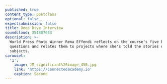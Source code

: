 ```yaml
---
published: true
content_type: postclass
optional: false
expectsubmission: false
title: Deep Dive Interview
soundcloud: 351887633
description: >-
  World Press Photo Winner Rena Effendi reflects on the course's five key
  questions and relates them to projects where she's told the stories of missing
  subjects.
carousel:
  '1':
    image: JM_significant%20image_450.jpg
    link: 'https://connectedacademy.io'
    caption: Second
---
```

